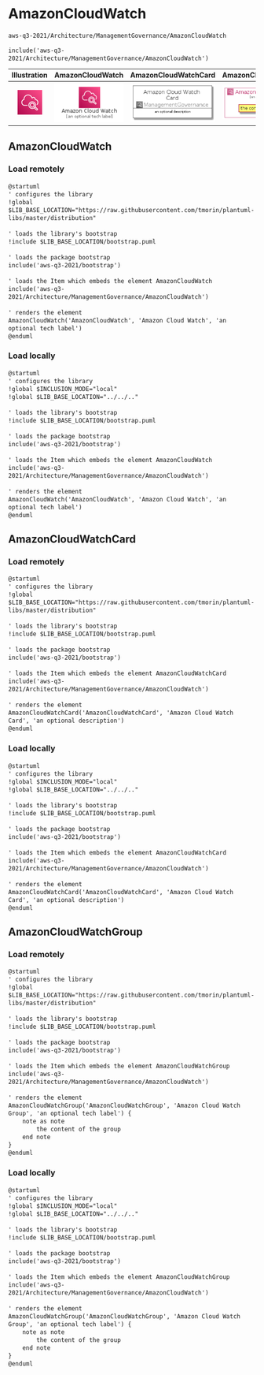 # AmazonCloudWatch


```text
aws-q3-2021/Architecture/ManagementGovernance/AmazonCloudWatch
```

```text
include('aws-q3-2021/Architecture/ManagementGovernance/AmazonCloudWatch')
```



| Illustration | AmazonCloudWatch | AmazonCloudWatchCard | AmazonCloudWatchGroup |
| :---: | :---: | :---: | :---: |
| ![illustration for Illustration](../../../aws-q3-2021/Architecture/ManagementGovernance/AmazonCloudWatch.png) | ![illustration for AmazonCloudWatch](../../../aws-q3-2021/Architecture/ManagementGovernance/AmazonCloudWatch.Local.png) | ![illustration for AmazonCloudWatchCard](../../../aws-q3-2021/Architecture/ManagementGovernance/AmazonCloudWatchCard.Local.png) | ![illustration for AmazonCloudWatchGroup](../../../aws-q3-2021/Architecture/ManagementGovernance/AmazonCloudWatchGroup.Local.png) |




## AmazonCloudWatch

### Load remotely
```plantuml
@startuml
' configures the library
!global $LIB_BASE_LOCATION="https://raw.githubusercontent.com/tmorin/plantuml-libs/master/distribution"

' loads the library's bootstrap
!include $LIB_BASE_LOCATION/bootstrap.puml

' loads the package bootstrap
include('aws-q3-2021/bootstrap')

' loads the Item which embeds the element AmazonCloudWatch
include('aws-q3-2021/Architecture/ManagementGovernance/AmazonCloudWatch')

' renders the element
AmazonCloudWatch('AmazonCloudWatch', 'Amazon Cloud Watch', 'an optional tech label')
@enduml
```

### Load locally
```plantuml
@startuml
' configures the library
!global $INCLUSION_MODE="local"
!global $LIB_BASE_LOCATION="../../.."

' loads the library's bootstrap
!include $LIB_BASE_LOCATION/bootstrap.puml

' loads the package bootstrap
include('aws-q3-2021/bootstrap')

' loads the Item which embeds the element AmazonCloudWatch
include('aws-q3-2021/Architecture/ManagementGovernance/AmazonCloudWatch')

' renders the element
AmazonCloudWatch('AmazonCloudWatch', 'Amazon Cloud Watch', 'an optional tech label')
@enduml
```

## AmazonCloudWatchCard

### Load remotely
```plantuml
@startuml
' configures the library
!global $LIB_BASE_LOCATION="https://raw.githubusercontent.com/tmorin/plantuml-libs/master/distribution"

' loads the library's bootstrap
!include $LIB_BASE_LOCATION/bootstrap.puml

' loads the package bootstrap
include('aws-q3-2021/bootstrap')

' loads the Item which embeds the element AmazonCloudWatchCard
include('aws-q3-2021/Architecture/ManagementGovernance/AmazonCloudWatch')

' renders the element
AmazonCloudWatchCard('AmazonCloudWatchCard', 'Amazon Cloud Watch Card', 'an optional description')
@enduml
```

### Load locally
```plantuml
@startuml
' configures the library
!global $INCLUSION_MODE="local"
!global $LIB_BASE_LOCATION="../../.."

' loads the library's bootstrap
!include $LIB_BASE_LOCATION/bootstrap.puml

' loads the package bootstrap
include('aws-q3-2021/bootstrap')

' loads the Item which embeds the element AmazonCloudWatchCard
include('aws-q3-2021/Architecture/ManagementGovernance/AmazonCloudWatch')

' renders the element
AmazonCloudWatchCard('AmazonCloudWatchCard', 'Amazon Cloud Watch Card', 'an optional description')
@enduml
```

## AmazonCloudWatchGroup

### Load remotely
```plantuml
@startuml
' configures the library
!global $LIB_BASE_LOCATION="https://raw.githubusercontent.com/tmorin/plantuml-libs/master/distribution"

' loads the library's bootstrap
!include $LIB_BASE_LOCATION/bootstrap.puml

' loads the package bootstrap
include('aws-q3-2021/bootstrap')

' loads the Item which embeds the element AmazonCloudWatchGroup
include('aws-q3-2021/Architecture/ManagementGovernance/AmazonCloudWatch')

' renders the element
AmazonCloudWatchGroup('AmazonCloudWatchGroup', 'Amazon Cloud Watch Group', 'an optional tech label') {
    note as note
        the content of the group
    end note
}
@enduml
```

### Load locally
```plantuml
@startuml
' configures the library
!global $INCLUSION_MODE="local"
!global $LIB_BASE_LOCATION="../../.."

' loads the library's bootstrap
!include $LIB_BASE_LOCATION/bootstrap.puml

' loads the package bootstrap
include('aws-q3-2021/bootstrap')

' loads the Item which embeds the element AmazonCloudWatchGroup
include('aws-q3-2021/Architecture/ManagementGovernance/AmazonCloudWatch')

' renders the element
AmazonCloudWatchGroup('AmazonCloudWatchGroup', 'Amazon Cloud Watch Group', 'an optional tech label') {
    note as note
        the content of the group
    end note
}
@enduml
```

